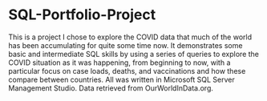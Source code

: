 # SQL-Portfolio-Project

This is a project I chose to explore the COVID data that much of the world has been accumulating for quite some time now. It demonstrates some basic and intermediate SQL
skills by using a series of queries to explore the COVID situation as it was happening, from beginning to now, with a particular focus on case loads, deaths, and vaccinations
and how these compare between countries. All was written in Microsoft SQL Server Management Studio. Data retrieved from OurWorldInData.org.
